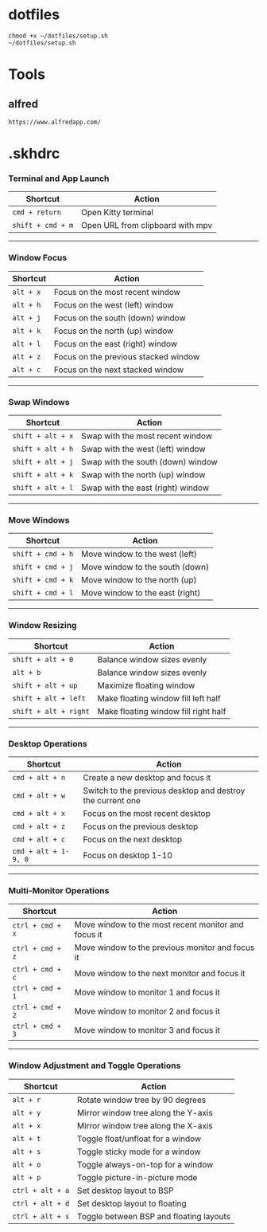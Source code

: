 # dotfiles

```
chmod +x ~/dotfiles/setup.sh
~/dotfiles/setup.sh
```

# Tools

## alfred

```
https://www.alfredapp.com/
```

# .skhdrc

### Terminal and App Launch

| **Shortcut**      | **Action**                       |
| ----------------- | -------------------------------- |
| `cmd + return`    | Open Kitty terminal              |
| `shift + cmd + m` | Open URL from clipboard with mpv |

---

### Window Focus

| **Shortcut** | **Action**                           |
| ------------ | ------------------------------------ |
| `alt + x`    | Focus on the most recent window      |
| `alt + h`    | Focus on the west (left) window      |
| `alt + j`    | Focus on the south (down) window     |
| `alt + k`    | Focus on the north (up) window       |
| `alt + l`    | Focus on the east (right) window     |
| `alt + z`    | Focus on the previous stacked window |
| `alt + c`    | Focus on the next stacked window     |

---

### Swap Windows

| **Shortcut**      | **Action**                        |
| ----------------- | --------------------------------- |
| `shift + alt + x` | Swap with the most recent window  |
| `shift + alt + h` | Swap with the west (left) window  |
| `shift + alt + j` | Swap with the south (down) window |
| `shift + alt + k` | Swap with the north (up) window   |
| `shift + alt + l` | Swap with the east (right) window |

---

### Move Windows

| **Shortcut**      | **Action**                      |
| ----------------- | ------------------------------- |
| `shift + cmd + h` | Move window to the west (left)  |
| `shift + cmd + j` | Move window to the south (down) |
| `shift + cmd + k` | Move window to the north (up)   |
| `shift + cmd + l` | Move window to the east (right) |

---

### Window Resizing

| **Shortcut**          | **Action**                           |
| --------------------- | ------------------------------------ |
| `shift + alt + 0`     | Balance window sizes evenly          |
| `alt + b`             | Balance window sizes evenly          |
| `shift + alt + up`    | Maximize floating window             |
| `shift + alt + left`  | Make floating window fill left half  |
| `shift + alt + right` | Make floating window fill right half |

---

### Desktop Operations

| **Shortcut**         | **Action**                                                 |
| -------------------- | ---------------------------------------------------------- |
| `cmd + alt + n`      | Create a new desktop and focus it                          |
| `cmd + alt + w`      | Switch to the previous desktop and destroy the current one |
| `cmd + alt + x`      | Focus on the most recent desktop                           |
| `cmd + alt + z`      | Focus on the previous desktop                              |
| `cmd + alt + c`      | Focus on the next desktop                                  |
| `cmd + alt + 1-9, 0` | Focus on desktop 1-10                                      |

---

### Multi-Monitor Operations

| **Shortcut**     | **Action**                                          |
| ---------------- | --------------------------------------------------- |
| `ctrl + cmd + x` | Move window to the most recent monitor and focus it |
| `ctrl + cmd + z` | Move window to the previous monitor and focus it    |
| `ctrl + cmd + c` | Move window to the next monitor and focus it        |
| `ctrl + cmd + 1` | Move window to monitor 1 and focus it               |
| `ctrl + cmd + 2` | Move window to monitor 2 and focus it               |
| `ctrl + cmd + 3` | Move window to monitor 3 and focus it               |

---

### Window Adjustment and Toggle Operations

| **Shortcut**     | **Action**                              |
| ---------------- | --------------------------------------- |
| `alt + r`        | Rotate window tree by 90 degrees        |
| `alt + y`        | Mirror window tree along the Y-axis     |
| `alt + x`        | Mirror window tree along the X-axis     |
| `alt + t`        | Toggle float/unfloat for a window       |
| `alt + s`        | Toggle sticky mode for a window         |
| `alt + o`        | Toggle always-on-top for a window       |
| `alt + p`        | Toggle picture-in-picture mode          |
| `ctrl + alt + a` | Set desktop layout to BSP               |
| `ctrl + alt + d` | Set desktop layout to floating          |
| `ctrl + alt + s` | Toggle between BSP and floating layouts |

```

```
